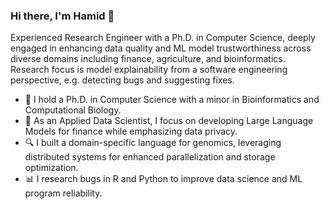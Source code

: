 ### Hi there, I'm Hamid 👋

Experienced Research Engineer with a Ph.D. in Computer Science, deeply engaged in enhancing data quality and ML model trustworthiness across diverse domains including finance, agriculture, and bioinformatics. Research focus is model explainability from a software engineering perspective, e.g. detecting bugs and suggesting fixes.

- 🔭 I hold a Ph.D. in Computer Science with a minor in Bioinformatics and Computational Biology.
- 💬 As an Applied Data Scientist, I focus on developing Large Language Models for finance while emphasizing data privacy.
- 🔍 I built a domain-specific language for genomics, leveraging distributed systems for enhanced parallelization and storage optimization.
- 📊 I research bugs in R and Python to improve data science and ML program reliability.


<!--
👨‍💻 **Languages and Tools:**
![Python](https://img.shields.io/badge/-Python-black?style=flat-square&logo=python)
![R](https://img.shields.io/badge/-R-black?style=flat-square&logo=R)
![Java](https://img.shields.io/badge/-Java-black?style=flat-square&logo=Java)
![JavaScript](https://img.shields.io/badge/-JavaScript-black?style=flat-square&logo=JavaScript)
![SQL](https://img.shields.io/badge/-SQL-black?style=flat-square&logo=sql)
![PySpark](https://img.shields.io/badge/-PySpark-black?style=flat-square&logo=apache)
![TensorFlow](https://img.shields.io/badge/-TensorFlow-black?style=flat-square&logo=tensorflow)
![PyTorch](https://img.shields.io/badge/-PyTorch-black?style=flat-square&logo=pytorch)
![Keras](https://img.shields.io/badge/-Keras-black?style=flat-square&logo=keras)



**hamid58b/hamid58b** is a ✨ _special_ ✨ repository because its `README.md` (this file) appears on your GitHub profile.

Here are some ideas to get you started:

- 🔭 I’m currently working on ...
- 🌱 I’m currently learning ...
- 👯 I’m looking to collaborate on ...
- 🤔 I’m looking for help with ...
- 💬 Ask me about ...
- 📫 How to reach me: ...
- 😄 Pronouns: ...
- ⚡ Fun fact: ...
-->
